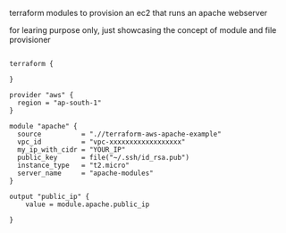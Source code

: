 terraform modules to provision an ec2 that runs an apache webserver


for learing purpose only, just showcasing the concept of module and file provisioner

```hcl

terraform {

}

provider "aws" {
  region = "ap-south-1"
}

module "apache" {
  source          = ".//terraform-aws-apache-example"
  vpc_id          = "vpc-xxxxxxxxxxxxxxxxxx"
  my_ip_with_cidr = "YOUR_IP"
  public_key      = file("~/.ssh/id_rsa.pub")
  instance_type   = "t2.micro"
  server_name     = "apache-modules"
}

output "public_ip" {
    value = module.apache.public_ip
  
}
```
